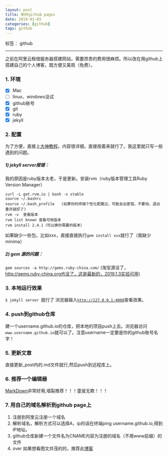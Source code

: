 ```yaml
---
layout: post
title: 制作github pages
date: 2019-01-03
categories: [github]
tags: github
---
```

<!--more-->


标签： github

------

之前在阿里云租借服务器搭建网站，需要昂贵的费用很麻烦。所以改在用github上搭建自己的个人博客，既方便又美观（免费）。
### 1. 环境 

- [x] Mac
- [ ] linux、windows没试
- [x] github账号
- [x] git
- [x] ruby
- [x] jekyll

### 2. 配置
为了方便，直接上[大神教程](http://baixin.io/2016/10/jekyll_tutorials1/)。内容很详细，直接按着来就行了。我这里就只写一些遇到的问题。
##### 1) jekyll server报错：
我的原因是ruby版本太老，于是更新。安装rvm（ruby版本管理工具Ruby Version Manager）
```
curl -L get.rvm.io | bash -s stable
source ~/.bashrc  
source ~/.bash_profile   (如果你的终端个性化配置过，可能会出差错，不要怕，退出重开就好了)
rvm -v  查看版本
rvm list known 查看可用版本
rvm install 2.4.1（可以换你需要的版本）
```
如果缺少一些包，比如xxx，直接直接执行`gem install xxx`就行了（我缺少 minima）
##### 2) gem 源的问题：
`gem sources -a http://gems.ruby-china.com/`
(淘宝源没了，http://gems.ruby-china.org也没了，这是最新的，2019.1.3实验可用)

### 3. 本地运行效果
`$ jekyll server `就行了
浏览器输入[`http://127.0.0.1:4000`](http://127.0.0.1:4000)查看效果。

### 4. push到github仓库
建一个username.github.io的仓库，把本地的项目push上去。浏览器访问`www.username.github.io`就可以了。注意username一定要是你的github账号名字！

### 5. 更新文章
直接更新_post内的.md文件就行,然后push到远程库上。

### 6. 推荐一个编辑器
[MarkDown](https://www.zybuluo.com/mdeditor#)非常好用,墙裂推荐！！！童叟无欺！！！

### 7. 用自己的域名解析到github page上

 1. 注册到阿里云注册一个域名
 2. 解析域名，解析方式可以选择A，ip的话在终端ping username.github.io,得到IP地址。
 3. github仓库新建一个文件名为CNAME内容为注册的域名（不用www前缀）的文件
 4. over
 如果想看图文并茂的的，推荐此[博客](https://www.cnblogs.com/olddoublemoon/p/6629398.html)




